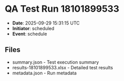 # QA Test Run 18101899533

- **Date**: 2025-09-29 15:31:15 UTC
- **Initiator**: scheduled
- **Event**: schedule

## Files
- summary.json - Test execution summary
- results-18101899533.xlsx - Detailed test results
- metadata.json - Run metadata
